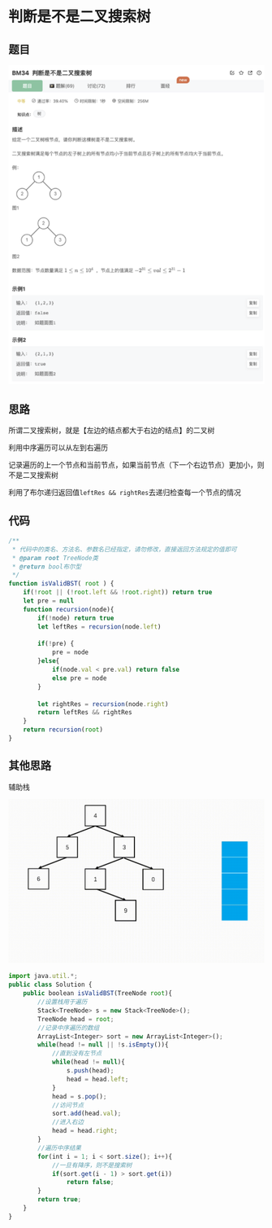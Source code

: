 # 判断是不是二叉搜索树

## 题目

![image-20221225185711643](image/image-20221225185711643.png)

## 思路

所谓二叉搜索树，就是【左边的结点都大于右边的结点】的二叉树

利用中序遍历可以从左到右遍历

记录遍历的上一个节点和当前节点，如果当前节点（下一个右边节点）更加小，则不是二叉搜索树

利用了布尔递归返回值`leftRes && rightRes`去递归检查每一个节点的情况

## 代码

```jsx
/**
 * 代码中的类名、方法名、参数名已经指定，请勿修改，直接返回方法规定的值即可
 * @param root TreeNode类 
 * @return bool布尔型
 */
function isValidBST( root ) {
    if(!root || (!root.left && !root.right)) return true
    let pre = null
    function recursion(node){
        if(!node) return true
        let leftRes = recursion(node.left)

        if(!pre) {
            pre = node
        }else{
            if(node.val < pre.val) return false
            else pre = node
        }
        
        let rightRes = recursion(node.right)
        return leftRes && rightRes
    }
    return recursion(root)
}
```

## 其他思路

辅助栈

![](image/23368751A430C010C582743B0E2F9414.gif)

```jsx
import java.util.*;
public class Solution {
    public boolean isValidBST(TreeNode root){
        //设置栈用于遍历
        Stack<TreeNode> s = new Stack<TreeNode>(); 
        TreeNode head = root;
        //记录中序遍历的数组
        ArrayList<Integer> sort = new ArrayList<Integer>(); 
        while(head != null || !s.isEmpty()){
            //直到没有左节点
            while(head != null){   
                s.push(head);
                head = head.left;
            }
            head = s.pop();
            //访问节点
            sort.add(head.val); 
            //进入右边
            head = head.right; 
        }
        //遍历中序结果
        for(int i = 1; i < sort.size(); i++){ 
            //一旦有降序，则不是搜索树
            if(sort.get(i - 1) > sort.get(i)) 
                return false;
        }
        return true;
    }
}
```